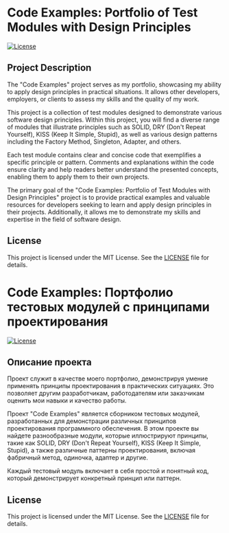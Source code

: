 # Code Examples: Portfolio of Test Modules with Design Principles

[![License](https://img.shields.io/badge/License-MIT-blue.svg)](https://opensource.org/licenses/MIT)

## Project Description

The "Code Examples" project serves as my portfolio, showcasing my ability to apply design principles in practical situations. It allows other developers, employers, or clients to assess my skills and the quality of my work.

This project is a collection of test modules designed to demonstrate various software design principles. Within this project, you will find a diverse range of modules that illustrate principles such as SOLID, DRY (Don't Repeat Yourself), KISS (Keep It Simple, Stupid), as well as various design patterns including the Factory Method, Singleton, Adapter, and others.

Each test module contains clear and concise code that exemplifies a specific principle or pattern. Comments and explanations within the code ensure clarity and help readers better understand the presented concepts, enabling them to apply them to their own projects.

The primary goal of the "Code Examples: Portfolio of Test Modules with Design Principles" project is to provide practical examples and valuable resources for developers seeking to learn and apply design principles in their projects. Additionally, it allows me to demonstrate my skills and expertise in the field of software design.

## License

This project is licensed under the MIT License. See the [LICENSE](LICENSE) file for details.


# Code Examples: Портфолио тестовых модулей с принципами проектирования

[![License](https://img.shields.io/badge/License-MIT-blue.svg)](https://opensource.org/licenses/MIT)

## Описание проекта

Проект служит в качестве моего портфолио, демонстрируя умение применять принципы проектирования в практических ситуациях. Это позволяет другим разработчикам, работодателям или заказчикам оценить мои навыки и качество работы.

Проект "Code Examples" является сборником тестовых модулей, разработанных для демонстрации различных принципов проектирования программного обеспечения. В этом проекте вы найдете разнообразные модули, которые иллюстрируют принципы, такие как SOLID, DRY (Don't Repeat Yourself), KISS (Keep It Simple, Stupid), а также различные паттерны проектирования, включая фабричный метод, одиночка, адаптер и другие.

Каждый тестовый модуль включает в себя простой и понятный код, который демонстрирует конкретный принцип или паттерн.

## License

This project is licensed under the MIT License. See the [LICENSE](LICENSE) file for details.